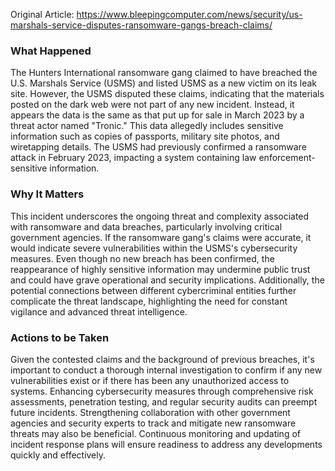Original Article: https://www.bleepingcomputer.com/news/security/us-marshals-service-disputes-ransomware-gangs-breach-claims/

### What Happened

The Hunters International ransomware gang claimed to have breached the U.S. Marshals Service (USMS) and listed USMS as a new victim on its leak site. However, the USMS disputed these claims, indicating that the materials posted on the dark web were not part of any new incident. Instead, it appears the data is the same as that put up for sale in March 2023 by a threat actor named "Tronic." This data allegedly includes sensitive information such as copies of passports, military site photos, and wiretapping details. The USMS had previously confirmed a ransomware attack in February 2023, impacting a system containing law enforcement-sensitive information.

### Why It Matters

This incident underscores the ongoing threat and complexity associated with ransomware and data breaches, particularly involving critical government agencies. If the ransomware gang's claims were accurate, it would indicate severe vulnerabilities within the USMS's cybersecurity measures. Even though no new breach has been confirmed, the reappearance of highly sensitive information may undermine public trust and could have grave operational and security implications. Additionally, the potential connections between different cybercriminal entities further complicate the threat landscape, highlighting the need for constant vigilance and advanced threat intelligence.

### Actions to be Taken

Given the contested claims and the background of previous breaches, it's important to conduct a thorough internal investigation to confirm if any new vulnerabilities exist or if there has been any unauthorized access to systems. Enhancing cybersecurity measures through comprehensive risk assessments, penetration testing, and regular security audits can preempt future incidents. Strengthening collaboration with other government agencies and security experts to track and mitigate new ransomware threats may also be beneficial. Continuous monitoring and updating of incident response plans will ensure readiness to address any developments quickly and effectively.